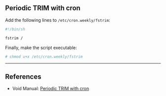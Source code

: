 ## Periodic TRIM with cron
Add the following lines to `/etc/cron.weekly/fstrim`:

```bash
#!/bin/sh

fstrim /
```
Finally, make the script executable:

```bash
# chmod u+x /etc/cron.weekly/fstrim
```

---

## References

  * Void Manual: [Periodic TRIM with cron](https://docs.voidlinux.org/config/ssd.html#periodic-trim-with-cron)
